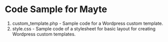 # Code Sample for Mayte

1. custom_template.php - Sample code for a Wordpress custom template. 
2. style.css - Sample code of a stylesheet for basic layout for creating Wordpress custom templates. 
